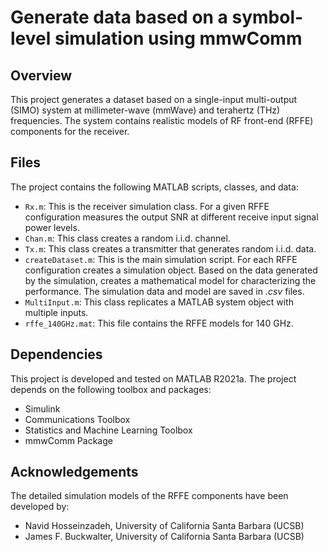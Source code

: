 # Generate data based on a symbol-level simulation using mmwComm

## Overview
This project generates a dataset based on a single-input multi-output (SIMO) system at millimeter-wave (mmWave) and terahertz (THz) frequencies. The system contains realistic models of RF front-end (RFFE) components for the receiver.

## Files
The project contains the following MATLAB scripts, classes, and data:
- ```Rx.m```: This is the receiver simulation class. For a given RFFE configuration measures the output SNR at different receive input signal power levels.
- ```Chan.m```: This class creates a random i.i.d. channel.
- ```Tx.m```: This class creates a transmitter that generates random i.i.d. data.
- ``createDataset.m``: This is the main simulation script. For each RFFE configuration creates a simulation object. Based on the data generated by the simulation, creates a mathematical model for characterizing the performance. The simulation data and model are saved in *.csv* files.
- ```MultiInput.m```: This class replicates a MATLAB system object with multiple inputs.
- ```rffe_140GHz.mat```: This file contains the RFFE models for 140 GHz.

## Dependencies
This project is developed and tested on MATLAB R2021a. The project depends on the following toolbox and packages:
- Simulink
- Communications Toolbox
- Statistics and Machine Learning Toolbox
- mmwComm Package

## Acknowledgements
The detailed simulation models of the RFFE components have been developed by:
- Navid Hosseinzadeh, University of California Santa Barbara (UCSB)
- James F. Buckwalter, University of California Santa Barbara (UCSB)